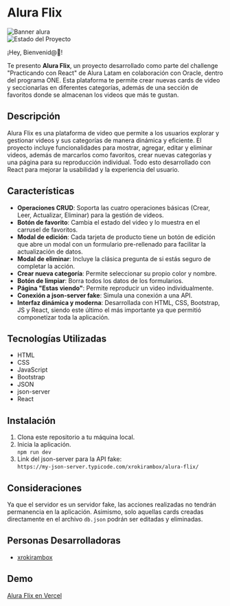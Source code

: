# Alura Flix
![Banner alura](https://github.com/user-attachments/assets/5cab9b8e-4e66-420e-8600-fcb9518f1587)  
![Estado del Proyecto](https://img.shields.io/badge/Estado-Terminado-brightgreen)

¡Hey, Bienvenid@👋!

Te presento **Alura Flix**, un proyecto desarrollado como parte del challenge "Practicando con React" de Alura Latam en colaboración con Oracle, dentro del programa ONE. Esta plataforma te permite crear nuevas cards de video y seccionarlas en diferentes categorías, además de una sección de favoritos donde se almacenan los videos que más te gustan.

## Descripción

Alura Flix es una plataforma de video que permite a los usuarios explorar y gestionar videos y sus categorías de manera dinámica y eficiente. El proyecto incluye funcionalidades para mostrar, agregar, editar y eliminar videos, además de marcarlos como favoritos, crear nuevas categorías y una página para su reproducción individual. Todo esto desarrollado con React para mejorar la usabilidad y la experiencia del usuario.

## Características

- **Operaciones CRUD**: Soporta las cuatro operaciones básicas (Crear, Leer, Actualizar, Eliminar) para la gestión de videos.
- **Botón de favorito**: Cambia el estado del video y lo muestra en el carrusel de favoritos.
- **Modal de edición**: Cada tarjeta de producto tiene un botón de edición que abre un modal con un formulario pre-rellenado para facilitar la actualización de datos.
- **Modal de eliminar**: Incluye la clásica pregunta de si estás seguro de completar la acción.
- **Crear nueva categoría**: Permite seleccionar su propio color y nombre.
- **Botón de limpiar**: Borra todos los datos de los formularios.
- **Página "Estas viendo"**: Permite reproducir un video individualmente.
- **Conexión a json-server fake**: Simula una conexión a una API.
- **Interfaz dinámica y moderna**: Desarrollada con HTML, CSS, Bootstrap, JS y React, siendo este último el más importante ya que permitió componetizar toda la aplicación.

## Tecnologías Utilizadas

- HTML  
- CSS  
- JavaScript  
- Bootstrap  
- JSON  
- json-server  
- React  

## Instalación

1. Clona este repositorio a tu máquina local.  
2. Inicia la aplicación.  
   `npm run dev`
3. Link del json-server para la API fake:  
   `https://my-json-server.typicode.com/xrokirambox/alura-flix/`

## Consideraciones

Ya que el servidor es un servidor fake, las acciones realizadas no tendrán permanencia en la aplicación. Asimismo, solo aquellas cards creadas directamente en el archivo `db.json` podrán ser editadas y eliminadas.

## Personas Desarrolladoras

- [xrokirambox](https://github.com/xrokirambox)

## Demo  
[Alura Flix en Vercel](    )

